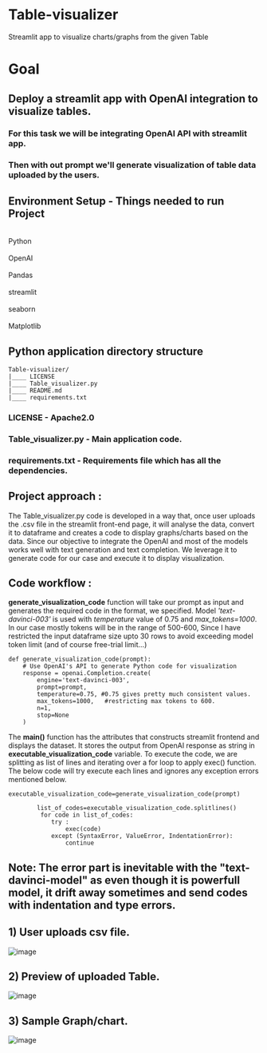 # Table-visualizer
Streamlit app to visualize charts/graphs from the given Table
# Goal
## Deploy a streamlit app with OpenAI integration to visualize tables.
### For this task we will be integrating OpenAI API with streamlit app.
### Then with out prompt we'll generate visualization of table data uploaded by the users.

## Environment Setup - Things needed to run Project 
<br> Python </br>
<br> OpenAI </br>
<br> Pandas </br>
<br> streamlit </br>
<br> seaborn </br>
<br> Matplotlib </br>

## Python application directory structure
```
Table-visualizer/
|____ LICENSE
|____ Table_visualizer.py
|____ README.md
|____ requirements.txt

```

### LICENSE - Apache2.0
### Table_visualizer.py - Main application code.
### requirements.txt - Requirements file which has all the dependencies.


## Project approach :

The Table_visualizer.py code is developed in a way that, once user uploads the .csv file in the streamlit front-end page, it will analyse
the data, convert it to dataframe and creates a code to display graphs/charts based on the data. Since our objective to integrate the OpenAI and most of the models works well with text generation and text completion. We leverage it to generate code for our case and execute it to display visualization.


## Code workflow :

**generate_visualization_code** function will take our prompt as input and generates the required code in the format, we specified.
Model _'text-davinci-003'_ is used with _temperature_ value of 0.75 and _max_tokens=1000_. In our case mostly tokens will be in the range of 500-600, Since I
have restricted the input dataframe size upto 30 rows to avoid exceeding model token limit (and of course free-trial limit...)
```
def generate_visualization_code(prompt):
    # Use OpenAI's API to generate Python code for visualization
    response = openai.Completion.create(
        engine='text-davinci-003', 
        prompt=prompt,
        temperature=0.75, #0.75 gives pretty much consistent values.
        max_tokens=1000,   #restricting max tokens to 600.
        n=1,
        stop=None
    )
```
The **main()** function has the attributes that constructs streamlit frontend and displays the dataset. It stores the output from OpenAI response as string in 
**executable_visualization_code** variable. To execute the code, we are splitting as list of lines and iterating over a for loop to apply exec() function. 
The below code will try execute each lines and ignores any exception errors mentioned below.

```
executable_visualization_code=generate_visualization_code(prompt)

        list_of_codes=executable_visualization_code.splitlines()
         for code in list_of_codes:
            try :
                exec(code)
            except (SyntaxError, ValueError, IndentationError):
                continue 
```
## Note: The error part is inevitable with the "text-davinci-model" as even though it is powerfull model, it drift away sometimes and send codes with indentation and type errors.

## 1) User uploads csv file.

![image](https://github.com/Mogith-P-N/Table-visualizer/assets/113936190/c11e109d-872d-4f15-b743-a1fcd1c2bbf6)

## 2) Preview of uploaded Table.

![image](https://github.com/Mogith-P-N/Table-visualizer/assets/113936190/2f5c982c-8a1b-4d85-84f6-a7a3638abf88)

## 3) Sample Graph/chart.

![image](https://github.com/Mogith-P-N/Table-visualizer/assets/113936190/542ad42e-bcdb-4f7d-9a18-60f93461e2e6)





